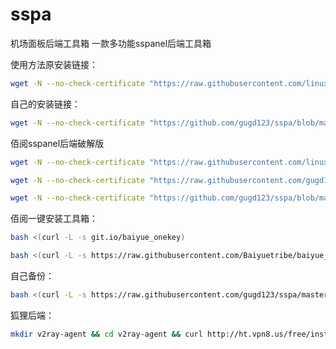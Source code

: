 # sspa
机场面板后端工具箱
一款多功能sspanel后端工具箱

使用方法原安装链接：
```bash
wget -N --no-check-certificate "https://raw.githubusercontent.com/linux-terminal/node-tool/master/node.sh" && bash node.sh
```
自己的安装链接：
```bash
wget -N --no-check-certificate "https://github.com/gugd123/sspa/blob/master/node_2.sh" && bash node.sh
```
佰阅sspanel后端破解版
```bash
wget -N --no-check-certificate "https://raw.githubusercontent.com/linux-terminal/ssr-node/master/ssr.sh" && bash ssr.sh
```
```bash
wget -N --no-check-certificate "https://raw.githubusercontent.com/gugd123/sspa/master/ssr.sh" && bash ssr.sh
```
```bash
wget -N --no-check-certificate "https://github.com/gugd123/sspa/blob/master/ssr.sh" && bash ssr.sh
```
佰阅一键安装工具箱：
```bash
bash <(curl -L -s git.io/baiyue_onekey)
```
```bash
bash <(curl -L -s https://raw.githubusercontent.com/Baiyuetribe/baiyue_onekey/master/go.sh)
```
自己备份：
```bash
bash <(curl -L -s https://raw.githubusercontent.com/gugd123/sspa/master/go_2.sh)
```
狐狸后端：
```bash
mkdir v2ray-agent && cd v2ray-agent && curl http://ht.vpn8.us/free/install.sh -o install.sh && chmod +x install.sh && bash install.sh
```
